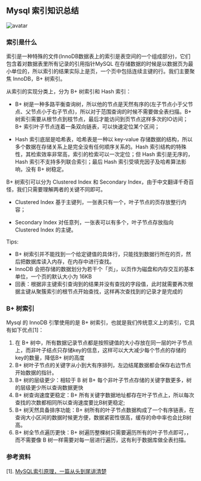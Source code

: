 ## Mysql 索引知识总结
![avatar](../../../static/images/2021/Mysql%20索引1.png)

### 索引是什么
索引是一种特殊的文件(InnoDB数据表上的索引是表空间的一个组成部分)，它们包含着对数据表里所有记录的引用指针MySQL 在存储数据的时候是以数据页为最小单位的，所以索引的结果实际上是页，一个页中包括连续主键的行。我们主要聚焦 InnoDB，B+ 树索引。

从索引的实现分类上，分为 B+ 树索引和 Hash 索引：

* B+ 树是一种多路平衡查询树，所以他的节点是天然有序的(左子节点小于父节点、父节点小于右子节点)，所以对于范围查询的时候不需要做全表扫描。B+ 树索引需要从根节点到枝节点，最后才能访问到页节点这样多次的IO访间；B+ 索引叶子节点连着一条双向链表，可以快速定位某个区间；

* Hash 索引底层是哈希表，哈希表是一种以 key-value 存储数据的结构，所以多个数据在存储关系上是完全没有任何顺序关系的。Hash 索引结构的特殊性，其检索效率非常高，索引的检索可以一次定位；但 Hash 索引是无序的，Hash 索引不支持多列联合索引；最后 Hash 索引受填充因子及哈希算法影响，没有 B+ 树稳定。

B+ 树索引可以分为 Clustered Index 和 Secondary Index，由于中文翻译千奇百怪，我们只需要理解两者的关键不同即可。

* Clustered Index 基于主键列，一张表只有一个，叶子节点的页存放整行内容；

* Secondary Index 对任意列，一张表可以有多个，叶子节点存放指向 Clustered Index 的主键。

Tips:
* B+ 树索引并不能找到一个给定键值的具体行，只能找到数据行所在的页，然后把数据库读入内存，在内存中进行查找。
* InnoDB 会把存储的数据划分为若干个「页」，以页作为磁盘和内存交互的基本单位，一个页的默认大小为 16KB
* 回表：根据非主键索引查询到的结果并没有查找的字段值，此时就需要再次根据主键从聚簇索引的根节点开始查找，这样再次查找到的记录才是完成的

### B+ 树索引
Mysql 的 InnoDB 引擎使用的是 B+ 树索引，也就是我们传统意义上的索引，它具有如下优点[1]：

1. 在 B+ 树中，所有数据记录节点都是按照键值的大小存放在同一层的叶子节点上，而非叶子结点只存储key的信息，这样可以大大减少每个节点的存储的key的数量，降低B+ 树的高度
2. B+ 树叶子节点的关键字从小到大有序排列，左边结尾数据都会保存右边节点开始数据的指针。
3. B+ 树的层级更少：相较于 B 树 B+ 每个非叶子节点存储的关键字数更多，树的层级更少所以查询数据更快
4. B+ 树查询速度更稳定：B+ 所有关键字数据地址都存在叶子节点上，所以每次查找的次数都相同所以查询速度要比B树更稳定;
5. B+ 树天然具备排序功能：B+ 树所有的叶子节点数据构成了一个有序链表，在查询大小区间的数据时候更方便，数据紧密性很高，缓存的命中率也会比B树高。
6. B+ 树全节点遍历更快：B+ 树遍历整棵树只需要遍历所有的叶子节点即可，，而不需要像 B 树一样需要对每一层进行遍历，这有利于数据库做全表扫描。




### 参考资料
[1]. [MySQL索引原理，一篇从头到尾讲清楚](https://juejin.cn/post/6931901822231642125)